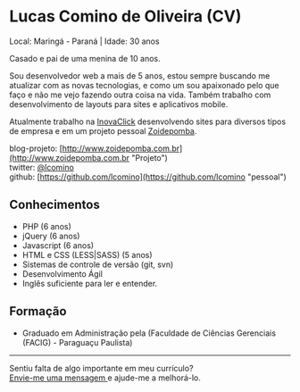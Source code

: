 # Lucas Comino de Oliveira (CV)

Local: Maringá - Paraná | Idade: 30 anos

Casado e pai de uma menina de 10 anos.

Sou desenvolvedor web a mais de 5 anos, estou sempre buscando me atualizar com as novas tecnologias, e como um sou apaixonado pelo que faço e não me vejo fazendo outra coisa na vida.
Também trabalho com desenvolvimento de layouts para sites e aplicativos mobile.

Atualmente trabalho na [InovaClick](http://www.inovaclick.com.br "Link") desenvolvendo sites para diversos tipos de empresa e em um projeto pessoal [Zoidepomba](http://zoidepomba.com.br "link").

blog-projeto: [http://www.zoidepomba.com.br](http://www.zoidepomba.com.br "Projeto")  
twitter: [@lcomino](http://twitter.com/lcomino "pessoal")  
github: [https://github.com/lcomino](https://github.com/lcomino "pessoal")  

## Conhecimentos

* PHP (6 anos)
* jQuery (6 anos)
* Javascript (6 anos)
* HTML e CSS (LESS|SASS) (5 anos)
* Sistemas de controle de versão (git, svn)
* Desenvolvimento Ágil
* Inglês suficiente para ler e entender.

## Formação

* Graduado em Administração pela (Faculdade de Ciências Gerenciais (FACIG) - Paraguaçu Paulista)


--- 
  
Sentiu falta de algo importante em meu currículo?  
[Envie-me uma mensagem ](mailto:lcomino3d@gmail.com "Envie-me uma mensagem ") e ajude-me a melhorá-lo.
